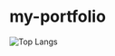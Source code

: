 # my-portfolio

![Top Langs](https://github-readme-stats.vercel.app/api/top-langs/?username=jojojokyh&exclude_repo=jahai-vs-jedek,Models-of-linguistic-convergence-in-a-hunter-gatherer-community,my-portfolio)

